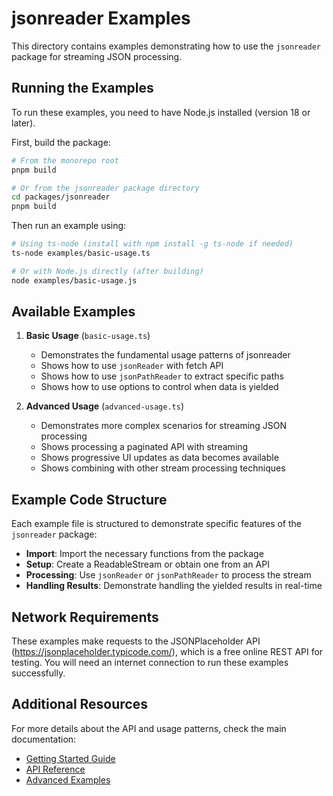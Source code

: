 # jsonreader Examples

This directory contains examples demonstrating how to use the `jsonreader` package for streaming JSON processing.

## Running the Examples

To run these examples, you need to have Node.js installed (version 18 or later).

First, build the package:

```bash
# From the monorepo root
pnpm build

# Or from the jsonreader package directory
cd packages/jsonreader
pnpm build
```

Then run an example using:

```bash
# Using ts-node (install with npm install -g ts-node if needed)
ts-node examples/basic-usage.ts

# Or with Node.js directly (after building)
node examples/basic-usage.js
```

## Available Examples

1. **Basic Usage** (`basic-usage.ts`)
   - Demonstrates the fundamental usage patterns of jsonreader
   - Shows how to use `jsonReader` with fetch API
   - Shows how to use `jsonPathReader` to extract specific paths
   - Shows how to use options to control when data is yielded

2. **Advanced Usage** (`advanced-usage.ts`)
   - Demonstrates more complex scenarios for streaming JSON processing
   - Shows processing a paginated API with streaming
   - Shows progressive UI updates as data becomes available
   - Shows combining with other stream processing techniques

## Example Code Structure

Each example file is structured to demonstrate specific features of the `jsonreader` package:

- **Import**: Import the necessary functions from the package
- **Setup**: Create a ReadableStream or obtain one from an API
- **Processing**: Use `jsonReader` or `jsonPathReader` to process the stream
- **Handling Results**: Demonstrate handling the yielded results in real-time

## Network Requirements

These examples make requests to the JSONPlaceholder API (https://jsonplaceholder.typicode.com/), which is a free online REST API for testing. You will need an internet connection to run these examples successfully.

## Additional Resources

For more details about the API and usage patterns, check the main documentation:

- [Getting Started Guide](../../../docs/content/docs/getting-started.md)
- [API Reference](../../../docs/content/docs/api-reference.md)
- [Advanced Examples](../../../docs/content/docs/examples.md) 